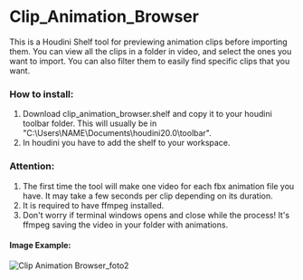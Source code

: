 # Clip_Animation_Browser

This is a Houdini Shelf tool for previewing animation clips before importing them.
You can view all the clips in a folder in video, and select the ones you want to import.
You can also filter them to easily find specific clips that you want.

### How to install:
1) Download clip_animation_browser.shelf and copy it to your houdini toolbar folder. This will usually be in "C:\Users\NAME\Documents\houdini20.0\toolbar".
2) In houdini you have to add the shelf to your workspace.

### Attention:
1. The first time the tool will make one video for each fbx animation file you have.
  It may take a few seconds per clip depending on its duration.
2. It is required to have ffmpeg installed.
3. Don't worry if terminal windows opens and close while the process! It's ffmpeg saving the video in your folder with animations.

#### Image Example:
![Clip Animation Browser_foto2](https://github.com/user-attachments/assets/45c449ea-1af3-4793-9b31-6d49ae5e1705)

